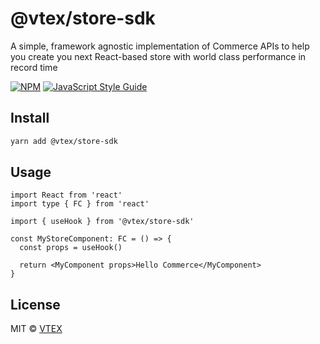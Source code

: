 # @vtex/store-sdk

A simple, framework agnostic implementation of Commerce APIs to help you create you next React-based store with world class performance in record time

[![NPM](https://img.shields.io/npm/v/@vtex/store-sdk.svg)](https://www.npmjs.com/package/@vtex/store-sdk) [![JavaScript Style Guide](https://img.shields.io/badge/code_style-standard-brightgreen.svg)](https://standardjs.com)

## Install

```bash
yarn add @vtex/store-sdk
```

## Usage

```tsx
import React from 'react'
import type { FC } from 'react'

import { useHook } from '@vtex/store-sdk'

const MyStoreComponent: FC = () => {
  const props = useHook()

  return <MyComponent props>Hello Commerce</MyComponent>
}
```

## License

MIT © [VTEX](https://github.com/vtex/faststore)
